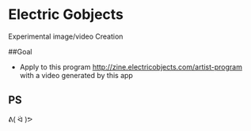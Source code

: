 Electric Gobjects
=================

Experimental image/video Creation

##Goal

- Apply to this program http://zine.electricobjects.com/artist-program with a video generated by this app


## PS

ᕕ( ᐛ )ᕗ